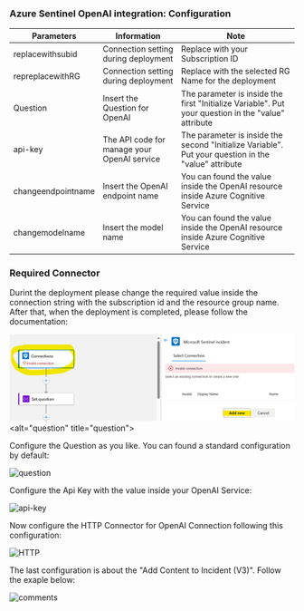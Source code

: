 <h3>Azure Sentinel OpenAI integration: Configuration</h3>
 
| **Parameters** | **Information** | **Note** |
| ------------- | ------------- | ------------- |
| replacewithsubid | Connection setting during deployment | Replace with your Subscription ID |
| repreplacewithRG | Connection setting during deployment | Replace with the selected RG Name for the deployment |
| Question  | Insert the Question for OpenAI  | The parameter is inside the first "Initialize Variable". Put your question in the "value" attribute |
| api-key | The API code for manage your OpenAI service | The parameter is inside the second "Initialize Variable". Put your question in the "value" attribute  |
| changeendpointname | Insert the OpenAI endpoint name | You can found the value inside the OpenAI resource inside Azure Cognitive Service |
| changemodelname | Insert the model name | You can found the value inside the OpenAI resource inside Azure Cognitive Service |

<h3>Required Connector</h3>

Durint the deployment please change the required value inside the connection string with the subscription id and the resource group name. After that, when the deployment is completed, please follow the documentation:

![Sentinel Connector](./images/sentinel_connection.png ) <alt="question" title="question">

Configure the Question as you like. You can found a standard configuration by default:

<img src="https://i.ibb.co/g6h4gQ7/question.png" alt="question" title="question">

Configure the Api Key with the value inside your OpenAI Service:

<img src="https://i.ibb.co/yRjjnVW/api-key.png" alt="api-key" title="api-key">

Now configure the HTTP Connector for OpenAI Connection following this configuration:

<img src="https://i.ibb.co/mHtbp6J/HTTP.png" alt="HTTP" title="HTTP">

The last configuration is about the "Add Content to Incident (V3)". Follow the exaple below:

<img src="https://i.ibb.co/2yrrfV4/comments.png" alt="comments" title="comments">



